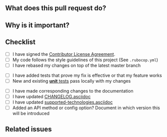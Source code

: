 <!--
A few suggestions about filling out this PR

1. Use a descriptive title for the PR.
2. If this pull request is work in progress, create a draft PR instead of prefixing the title with WIP.
3. Please label this PR at least one of the following labels, depending on the scope of your change:
- feature request, which adds new behavior
- bug fix
- enhancement, which modifies existing behavior
- breaking change
4. Remove those recommended/optional sections if you don't need them. Only "What does this PR do", "Why is it important?" and "Checklist" are mandatory.
5. Generally, we require that you test any code you are adding or modifying.
Once your changes are ready to submit for review:
6. Submit the pull request: Push your local changes to your forked copy of the repository and submit a pull request (https://help.github.com/articles/using-pull-requests).
7. Please be patient. We might not be able to review your code as fast as we would like to, but we'll do our best to dedicate to it the attention it deserves. Your effort is much appreciated!
-->

## What does this pull request do?

<!--
Explain here the changes you made on the PR. Please explain the WHAT: patterns used, algorithms implemented, design architecture, message processing, etc.
-->

## Why is it important?

<!--
Explain here the WHY, or the rationale/motivation for the changes, and how it will impact the funcionality of the agent
-->

## Checklist
<!--
Add a checklist of things that are required to be reviewed in order to have the PR approved
List here all the items you have verified BEFORE sending this PR. Please DO NOT remove any item, striking through those that do not apply.


List here all the items you have verified BEFORE sending this PR. Please DO NOT remove any item, striking through those that do not apply. (Just in case, strikethrough uses two tildes. ~~Scratch this.~~)
-->

- [ ] I have signed the [Contributor License Agreement](https://www.elastic.co/contributor-agreement/). 
- [ ] My code follows the style guidelines of this project (See `.rubocop.yml`)
- [ ] I have rebased my changes on top of the latest master branch
<!--
Update your local repository with the most recent code from the main repo, and rebase your branch on top of the latest master branch. We prefer your initial changes to be squashed into a single commit. Later, if we ask you to make changes, add them as separate commits. This makes them easier to review.
-->
- [ ] I have added tests that prove my fix is effective or that my feature works
- [ ] New and existing [**unit** tests](https://github.com/elastic/apm-agent-ruby/blob/master/CONTRIBUTING.md#testing) pass locally with my changes
<!--
Run the test suite to make sure that nothing is broken. See https://github.com/elastic/apm-agent-ruby/blob/master/CONTRIBUTING.md#testing for details.
-->
- [ ] I have made corresponding changes to the documentation
- [ ] I have updated [CHANGELOG.asciidoc](CHANGELOG.asciidoc)
- [ ] I have updated [supported-technologies.asciidoc](docs/supported-technologies.asciidoc)
- [ ] Added an API method or config option? Document in which version this will be introduced

## Related issues
<!--
Link related issues below. Insert the issue link or reference after the word "Closes" if merging this should automatically close it.
- Closes #ISSUE_ID
- Relates #ISSUE_ID
- Requires #ISSUE_ID
- Superseds #ISSUE_ID
-->
